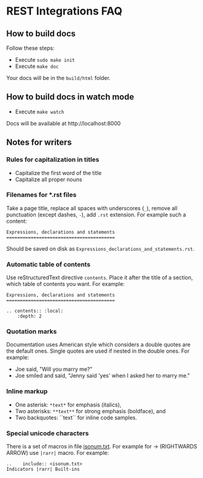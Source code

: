 # REST Integrations FAQ

## How to build docs
Follow these steps:

* Execute `sudo make init`
* Execute `make doc`

Your docs will be in the `build/html` folder.

## How to build docs in watch mode

* Execute `make watch`

Docs will be available at http://localhost:8000

## Notes for writers

### Rules for capitalization in titles
* Capitalize the first word of the title
* Capitalize all proper nouns

### Filenames for *.rst files
Take a page title, replace all spaces with underscores (`_`), remove all punctuation (except dashes, `-`), add `.rst` extension.
For example such a content:
```
Expressions, declarations and statements
========================================
```
Should be saved on disk as `Expressions_declarations_and_statements.rst`.

### Automatic table of contents
Use reStructuredText directive `contents`. Place it after the title of a section, which table of contents you want.
For example:
```
Expressions, declarations and statements
========================================

.. contents:: :local:
    :depth: 2
```

### Quotation marks
Documentation uses American style which considers a double quotes are the default ones. Single quotes are used if nested in the double ones. For example: 
* Joe said, "Will you marry me?"
* Joe smiled and said, "Jenny said 'yes' when I asked her to marry me."

### Inline markup
* One asterisk: `*text*` for emphasis (italics),
* Two asterisks: `**text**` for strong emphasis (boldface), and
* Two backquotes: &#96;&#96;text&#96;&#96; for inline code samples.

### Special unicode characters

There is a set of macros in file [isonum.txt](http://docutils.sourceforge.net/docs/ref/rst/definitions.html).
For example for &rarr; (RIGHTWARDS ARROW) use `|rarr|` macro. 
For example:
```
..    include:: <isonum.txt>
Indicators |rarr| Built-ins
```
